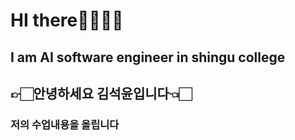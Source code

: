 # HI there👋🏻👋🏻

## I am AI software engineer in shingu college

## 👉🏻안녕하세요 김석윤입니다👈🏻
### 저의 수업내용을 올립니다
